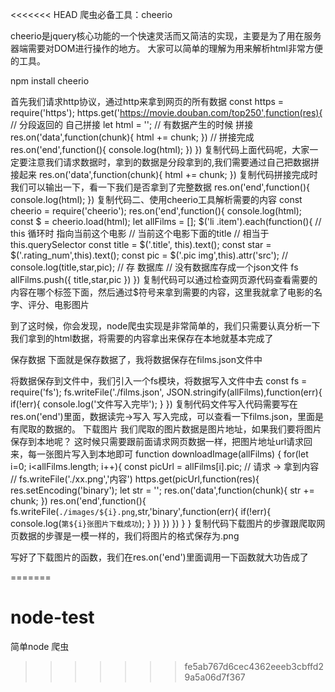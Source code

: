 <<<<<<< HEAD
爬虫必备工具：cheerio

cheerio是jquery核心功能的一个快速灵活而又简洁的实现，主要是为了用在服务器端需要对DOM进行操作的地方。 大家可以简单的理解为用来解析html非常方便的工具。

 npm install cheerio

 首先我们请求http协议，通过http来拿到网页的所有数据
const https = require('https');
https.get('https://movie.douban.com/top250',function(res){
    // 分段返回的 自己拼接
    let html = '';
    // 有数据产生的时候 拼接
    res.on('data',function(chunk){
        html += chunk;
    })
    // 拼接完成
    res.on('end',function(){
        console.log(html);
    })
})
复制代码上面代码呢，大家一定要注意我们请求数据时，拿到的数据是分段拿到的,我们需要通过自己把数据拼接起来
res.on('data',function(chunk){
        html += chunk;
    })
复制代码拼接完成时 我们可以输出一下，看一下我们是否拿到了完整数据
res.on('end',function(){
        console.log(html);
    })
复制代码二、使用cheerio工具解析需要的内容
const cheerio = require('cheerio');
res.on('end',function(){
        console.log(html);
        const $ = cheerio.load(html);
        let allFilms = [];
        $('li .item').each(function(){
            // this 循环时 指向当前这个电影
            // 当前这个电影下面的title
            // 相当于this.querySelector 
            const title = $('.title', this).text();
            const star = $('.rating_num',this).text();
            const pic = $('.pic img',this).attr('src');
            // console.log(title,star,pic);
            // 存 数据库
            // 没有数据库存成一个json文件 fs
            allFilms.push({
                title,star,pic
            })
        })
复制代码可以通过检查网页源代码查看需要的内容在哪个标签下面，然后通过$符号来拿到需要的内容，这里我就拿了电影的名字、评分、电影图片



到了这时候，你会发现，node爬虫实现是非常简单的，我们只需要认真分析一下我们拿到的html数据，将需要的内容拿出来保存在本地就基本完成了

保存数据
下面就是保存数据了，我将数据保存在films.json文件中

将数据保存到文件中，我们引入一个fs模块，将数据写入文件中去
const fs = require('fs');
fs.writeFile('./films.json', JSON.stringify(allFilms),function(err){
            if(!err){
                console.log('文件写入完毕');
            }
        })
复制代码文件写入代码需要写在res.on('end')里面，数据读完->写入
写入完成，可以查看一下films.json，里面是有爬取的数据的。
下载图片
我们爬取的图片数据是图片地址，如果我们要将图片保存到本地呢？ 这时候只需要跟前面请求网页数据一样，把图片地址url请求回来，每一张图片写入到本地即可
function downloadImage(allFilms) {
    for(let i=0; i<allFilms.length; i++){
        const picUrl = allFilms[i].pic;
        // 请求 -> 拿到内容
        // fs.writeFile('./xx.png','内容')
        https.get(picUrl,function(res){
            res.setEncoding('binary');
            let str = '';
            res.on('data',function(chunk){
                str += chunk;
            })
            res.on('end',function(){
                fs.writeFile(`./images/${i}.png`,str,'binary',function(err){
                    if(!err){
                        console.log(`第${i}张图片下载成功`);
                    }
                })
            })
        })
    }
}
复制代码下载图片的步骤跟爬取网页数据的步骤是一模一样的，我们将图片的格式保存为.png

写好了下载图片的函数，我们在res.on('end')里面调用一下函数就大功告成了

=======
# node-test
简单node 爬虫
>>>>>>> fe5ab767d6cec4362eeeb3cbffd29a5a06d7f367

